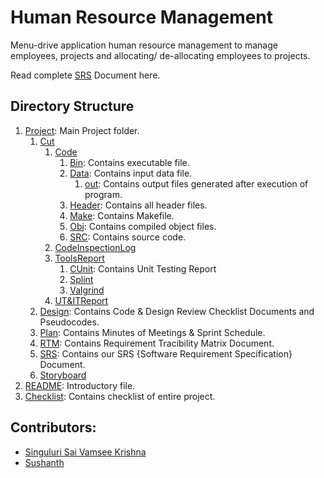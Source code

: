 # Human Resource Management
Menu-drive application human resource management to manage employees, projects and allocating/ de-allocating employees to projects.

Read complete [SRS](Project/SRS/SRS_DefectProgrammer.pdf) Document here.

## Directory Structure
1. [Project](Project/): Main Project folder.
   1. [Cut](Project/CUT/)
      1. [Code](Project/CUT/Code/)
         1. [Bin](Project/CUT/Code/bin/): Contains executable file.
         2. [Data](Project/CUT/Code/data/): Contains input data file.   
            1. [out](Project/CUT/Code/data/out/): Contains output files generated after execution of program.
         3. [Header](Project/CUT/Code/Header/): Contains all header files.
         4. [Make](Project/CUT/Code/Make/): Contains Makefile.
         5. [Obj](Project/CUT/Code/obj/): Contains compiled object files.
         6. [SRC](Project/CUT/Code/SRC/): Contains source code.
      2. [CodeInspectionLog](Project/CUT/CodeInspectionLog/)
      3. [ToolsReport](Project/CUT/ToolsReport/)
         1. [CUnit](Project/CUT/ToolsReport/CUnit): Contains Unit Testing Report
         2. [Splint](Project/CUT/ToolsReport/Splint/)
         3. [Valgrind](Project/CUT/ToolsReport/Valgrind/)
      4. [UT&ITReport](Project/CUT/UT_IT%20Plan%20Reports/)
   2. [Design](Project/DESIGN/): Contains Code & Design Review Checklist Documents and Pseudocodes.
   3. [Plan](Project/Plan/): Contains Minutes of Meetings & Sprint Schedule.
   4. [RTM](project/RTM): Contains Requirement Tracibility Matrix Document.
   5. [SRS](project/SRS/): Contains our SRS {Software Requirement Specification} Document.
   6. [Storyboard](Project/Storyboard/)
2. [README](README.md): Introductory file.
3. [Checklist](checklist.md): Contains checklist of entire project.


## Contributors:
- [Singuluri Sai Vamsee Krishna](https://github.com/ssvk053)
- [Sushanth](https://github.com/sushanth-singh)


